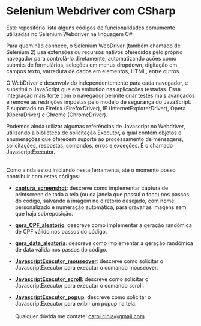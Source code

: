 # Selenium Webdriver com CSharp

Este repositório lista alguns códigos de funcionalidades comumente utilizadas no Selenium Webdriver na linguagem C#. 

Para quem não conhece, o Selenium WebDriver (também chamado de Selenium 2) usa extensões ou recursos nativos oferecidos pelo próprio navegador para controlá-lo diretamente, automatizando ações como submits de formulários, seleções em menus dropdown, digitação em campos texto, varredura de dados em elementos, HTML, entre outros. 

O WebDriver é desenvolvido independentemente para cada navegador, e substitui o JavaScript que era embutido nas aplicações testadas. Essa integração mais forte com o navegador permite criar testes mais avançados e remove as restrições impostas pelo modelo de segurança do JavaScript. É suportado no Firefox (FirefoxDriver), IE (InternetExplorerDriver), Opera (OperaDriver) e Chrome (ChromeDriver).

Podemos ainda utilizar algumas referências de Javascript no Webdriver, utilizando a biblioteca de solicitação Executor, a qual contém objetos e enumerações que oferecem suporte ao processamento de mensagens, solicitações, respostas, comandos, erros e exceções. É o chamado JavascriptExecutor.
<br><br>

Como ainda estou iniciando nesta ferramenta, até o momento posso contribuir com estes códigos:
<br>
- <a href="https://github.com/CarolCiola/SeleniumWebdriver_CSharp/blob/master/captura_screenshot.md"><b>captura_screenshot</b></a>: descreve como implementar captura de printscreen de toda a tela (ou da janela que possui o foco) nos passos do código, salvando a imagem no diretório desejado, com nome personalizado e numeração automática, para gravar as imagens sem que haja sobreposição.

- <a href="https://github.com/CarolCiola/SeleniumWebdriver_CSharp/blob/master/gera_CPF_aleatorio.md"><b>gera_CPF_aleatorio</b></a>: descreve como implementar a geração randômica de CPF válido nos passos do código.

- <a href="https://github.com/CarolCiola/SeleniumWebdriver_CSharp/blob/master/gera_data_aleatoria.md"><b>gera_data_aleatoria</b></a>: descreve como implementar a geração randômica de data válida nos passos do código.

- <a href="https://github.com/CarolCiola/SeleniumWebdriver_CSharp/blob/master/JsE_mouseover.md"><b>JavascriptExecutor_mouseover</b></a>: descreve como solicitar o JavascriptExecutor para executar o comando mouseover.

- <a href="https://github.com/CarolCiola/SeleniumWebdriver_CSharp/blob/master/JsE_scroll.md"><b>JavascriptExecutor_scroll</b></a>: descreve como solicitar o JavascriptExecutor para executar o comando scroll.

- <a href="https://github.com/CarolCiola/SikuliIDE/blob/master/.md"><b>JavascriptExecutor_popup</b></a>: descreve como solicitar o JavascriptExecutor para exibir um popup na tela.
<br></br>
Qualquer dúvida me contate! carol.ciola@gmail.com

